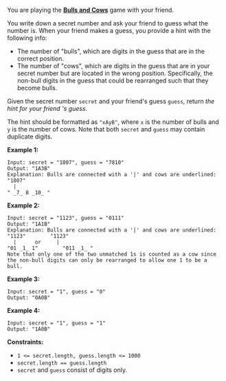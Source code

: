 You are playing the **[Bulls and
Cows](https://en.wikipedia.org/wiki/Bulls_and_Cows)** game with your friend.

You write down a secret number and ask your friend to guess what the number
is. When your friend makes a guess, you provide a hint with the following
info:

  * The number of "bulls", which are digits in the guess that are in the correct position.
  * The number of "cows", which are digits in the guess that are in your secret number but are located in the wrong position. Specifically, the non-bull digits in the guess that could be rearranged such that they become bulls.

Given the secret number `secret` and your friend's guess `guess`, return _the
hint for your friend 's guess_.

The hint should be formatted as `"xAyB"`, where `x` is the number of bulls and
`y` is the number of cows. Note that both `secret` and `guess` may contain
duplicate digits.



**Example 1:**

    
    
    Input: secret = "1807", guess = "7810"
    Output: "1A3B"
    Explanation: Bulls are connected with a '|' and cows are underlined:
    "1807"
      |
    " _7_ 8 _10_ "

**Example 2:**

    
    
    Input: secret = "1123", guess = "0111"
    Output: "1A1B"
    Explanation: Bulls are connected with a '|' and cows are underlined:
    "1123"        "1123"
      |      or     |
    "01 _1_ 1"        "011 _1_ "
    Note that only one of the two unmatched 1s is counted as a cow since the non-bull digits can only be rearranged to allow one 1 to be a bull.
    

**Example 3:**

    
    
    Input: secret = "1", guess = "0"
    Output: "0A0B"
    

**Example 4:**

    
    
    Input: secret = "1", guess = "1"
    Output: "1A0B"
    



**Constraints:**

  * `1 <= secret.length, guess.length <= 1000`
  * `secret.length == guess.length`
  * `secret` and `guess` consist of digits only.

